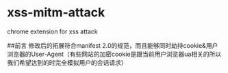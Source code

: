 xss-mitm-attack
===============

chrome extension for xss attack

##前言
修改后的拓展符合manifest 2.0的规范，而且能够同时劫持cookie&用户浏览器的User-Agent（有些网站的加密cookie是跟当前用户浏览器ua相关的所以我们希望达到的时完全模拟用户的会话请求）
